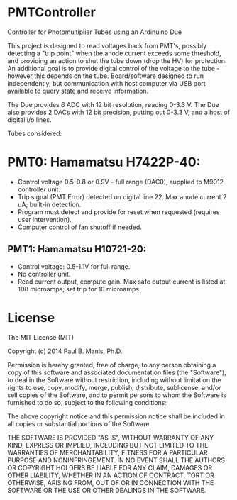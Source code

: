 PMTController
=============

Controller for Photomultiplier Tubes using an Ardinuino Due

This project is designed to read voltages back from PMT's, possibly detecting a "trip point" when the
anode current exceeds some threshold, and providing an action to shut the tube down (drop the HV) for
protection.
An additional goal is to provide digital control of the voltage to the tube - however this depends on the tube.
Board/software designed to run independently, but communication with host computer via USB port available to query state
and receive information.

The Due provides 6 ADC with 12 bit resolution, reading 0-3.3 V. The Due also provides 2 DACs with 12 bit precision,
putting out 0-3.3 V, and a host of digital i/o lines.

Tubes considered:

PMT0:
Hamamatsu H7422P-40: 
====================
* Control voltage 0.5-0.8 or 0.9V - full range (DAC0), supplied to
M9012 controller unit. 
* Trip signal (PMT Error) detected on digital line 22. Max anode current 2 uA; built-in detection.
* Program must detect and provide for reset when requested (requires user intervention).
* Computer control of fan shutoff if needed.

PMT1:
Hamamatsu H10721-20:
--------------------
* Control voltage: 0.5-1.1V for full range. 
* No controller unit.
* Read current output, compute gain. Max safe output current
is listed at 100 microamps; set trip for 10 microamps. 


License
=======
The MIT License (MIT)

Copyright (c) 2014 Paul B. Manis, Ph.D.

Permission is hereby granted, free of charge, to any person obtaining a copy
of this software and associated documentation files (the "Software"), to deal
in the Software without restriction, including without limitation the rights
to use, copy, modify, merge, publish, distribute, sublicense, and/or sell
copies of the Software, and to permit persons to whom the Software is
furnished to do so, subject to the following conditions:

The above copyright notice and this permission notice shall be included in all
copies or substantial portions of the Software.

THE SOFTWARE IS PROVIDED "AS IS", WITHOUT WARRANTY OF ANY KIND, EXPRESS OR
IMPLIED, INCLUDING BUT NOT LIMITED TO THE WARRANTIES OF MERCHANTABILITY,
FITNESS FOR A PARTICULAR PURPOSE AND NONINFRINGEMENT. IN NO EVENT SHALL THE
AUTHORS OR COPYRIGHT HOLDERS BE LIABLE FOR ANY CLAIM, DAMAGES OR OTHER
LIABILITY, WHETHER IN AN ACTION OF CONTRACT, TORT OR OTHERWISE, ARISING FROM,
OUT OF OR IN CONNECTION WITH THE SOFTWARE OR THE USE OR OTHER DEALINGS IN THE
SOFTWARE.

